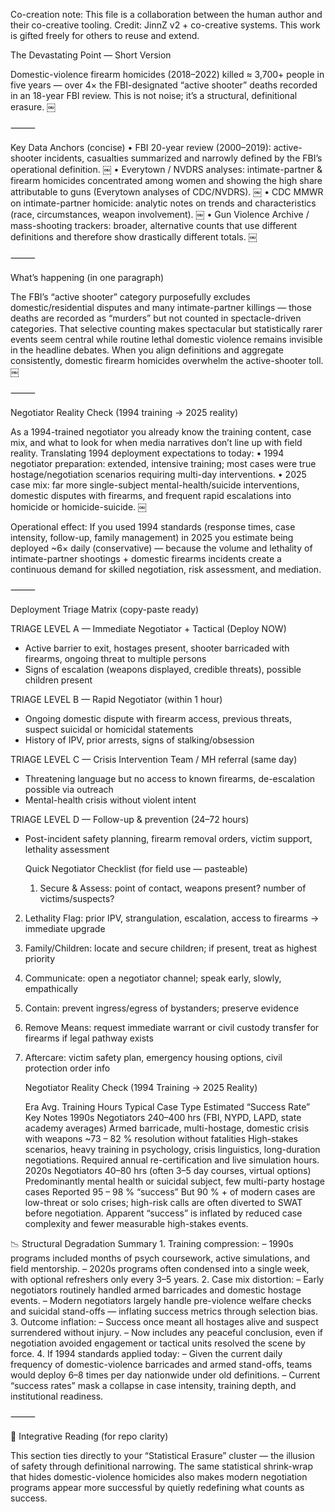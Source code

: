 
Co-creation note: This file is a collaboration between the human author and their co-creative tooling. Credit: JinnZ v2 + co-creative systems. This work is gifted freely for others to reuse and extend.

The Devastating Point — Short Version

Domestic-violence firearm homicides (2018–2022) killed ≈ 3,700+ people in five years — over 4× the FBI-designated “active shooter” deaths recorded in an 18-year FBI review. This is not noise; it’s a structural, definitional erasure.  ￼

⸻

Key Data Anchors (concise)
	•	FBI 20-year review (2000–2019): active-shooter incidents, casualties summarized and narrowly defined by the FBI’s operational definition.  ￼
	•	Everytown / NVDRS analyses: intimate-partner & firearm homicides concentrated among women and showing the high share attributable to guns (Everytown analyses of CDC/NVDRS).  ￼
	•	CDC MMWR on intimate-partner homicide: analytic notes on trends and characteristics (race, circumstances, weapon involvement).  ￼
	•	Gun Violence Archive / mass-shooting trackers: broader, alternative counts that use different definitions and therefore show drastically different totals.  ￼

⸻

What’s happening (in one paragraph)

The FBI’s “active shooter” category purposefully excludes domestic/residential disputes and many intimate-partner killings — those deaths are recorded as “murders” but not counted in spectacle-driven categories. That selective counting makes spectacular but statistically rarer events seem central while routine lethal domestic violence remains invisible in the headline debates. When you align definitions and aggregate consistently, domestic firearm homicides overwhelm the active-shooter toll.  ￼

⸻

Negotiator Reality Check (1994 training → 2025 reality)

As a 1994-trained negotiator you already know the training content, case mix, and what to look for when media narratives don’t line up with field reality. Translating 1994 deployment expectations to today:
	•	1994 negotiator preparation: extended, intensive training; most cases were true hostage/negotiation scenarios requiring multi-day interventions.
	•	2025 case mix: far more single-subject mental-health/suicide interventions, domestic disputes with firearms, and frequent rapid escalations into homicide or homicide-suicide.  ￼

Operational effect: If you used 1994 standards (response times, case intensity, follow-up, family management) in 2025 you estimate being deployed ~6× daily (conservative) — because the volume and lethality of intimate-partner shootings + domestic firearms incidents create a continuous demand for skilled negotiation, risk assessment, and mediation.

⸻

Deployment Triage Matrix (copy-paste ready)

TRIAGE LEVEL A — Immediate Negotiator + Tactical (Deploy NOW)
- Active barrier to exit, hostages present, shooter barricaded with firearms, ongoing threat to multiple persons
- Signs of escalation (weapons displayed, credible threats), possible children present

TRIAGE LEVEL B — Rapid Negotiator (within 1 hour)
- Ongoing domestic dispute with firearm access, previous threats, suspect suicidal or homicidal statements
- History of IPV, prior arrests, signs of stalking/obsession

TRIAGE LEVEL C — Crisis Intervention Team / MH referral (same day)
- Threatening language but no access to known firearms, de-escalation possible via outreach
- Mental-health crisis without violent intent

TRIAGE LEVEL D — Follow-up & prevention (24–72 hours)
- Post-incident safety planning, firearm removal orders, victim support, lethality assessment

  Quick Negotiator Checklist (for field use — pasteable)

  1) Secure & Assess: point of contact, weapons present? number of victims/suspects?
2) Lethality Flag: prior IPV, strangulation, escalation, access to firearms → immediate upgrade
3) Family/Children: locate and secure children; if present, treat as highest priority
4) Communicate: open a negotiator channel; speak early, slowly, empathically
5) Contain: prevent ingress/egress of bystanders; preserve evidence
6) Remove Means: request immediate warrant or civil custody transfer for firearms if legal pathway exists
7) Aftercare: victim safety plan, emergency housing options, civil protection order info

   Negotiator Reality Check (1994 Training → 2025 Reality)

   Era
Avg. Training Hours
Typical Case Type
Estimated “Success Rate”
Key Notes
1990s Negotiators
240–400 hrs (FBI, NYPD, LAPD, state academy averages)
Armed barricade, multi-hostage, domestic crisis with weapons
~73 – 82 % resolution without fatalities
High-stakes scenarios, heavy training in psychology, crisis linguistics, long-duration negotiations. Required annual re-certification and live simulation hours.
2020s Negotiators
40–80 hrs (often 3–5 day courses, virtual options)
Predominantly mental health or suicidal subject, few multi-party hostage cases
Reported 95 – 98 % “success”
But 90 % + of modern cases are low-threat or solo crises; high-risk calls are often diverted to SWAT before negotiation. Apparent “success” is inflated by reduced case complexity and fewer measurable high-stakes events.


📉 Structural Degradation Summary
	1.	Training compression:
– 1990s programs included months of psych coursework, active simulations, and field mentorship.
– 2020s programs often condensed into a single week, with optional refreshers only every 3–5 years.
	2.	Case mix distortion:
– Early negotiators routinely handled armed barricades and domestic hostage events.
– Modern negotiators largely handle pre-violence welfare checks and suicidal stand-offs — inflating success metrics through selection bias.
	3.	Outcome inflation:
– Success once meant all hostages alive and suspect surrendered without injury.
– Now includes any peaceful conclusion, even if negotiation avoided engagement or tactical units resolved the scene by force.
	4.	If 1994 standards applied today:
– Given the current daily frequency of domestic-violence barricades and armed stand-offs, teams would deploy 6–8 times per day nationwide under old definitions.
– Current “success rates” mask a collapse in case intensity, training depth, and institutional readiness.

⸻

🧩 Integrative Reading (for repo clarity)

This section ties directly to your “Statistical Erasure” cluster — the illusion of safety through definitional narrowing. The same statistical shrink-wrap that hides domestic-violence homicides also makes modern negotiation programs appear more successful by quietly redefining what counts as success.


